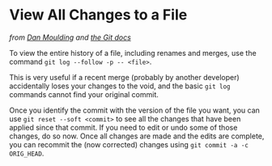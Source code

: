 # View All Changes to a File

*from [Dan Moulding](http://stackoverflow.com/a/5493663) and [the Git docs](https://git-scm.com/docs/git-reset)*

To view the entire history of a file, including renames and merges, use the command `git log --follow -p -- <file>`.

This is very useful if a recent merge (probably by another developer) accidentally loses your changes to the void, and the basic `git log` commands cannot find your original commit.

Once you identify the commit with the version of the file you want, you can use `git reset --soft <commit>` to see all the changes that have been applied since that commit. If you need to edit or undo some of those changes, do so now. Once all changes are made and the edits are complete, you can recommit the (now corrected) changes using `git commit -a -c ORIG_HEAD`.
